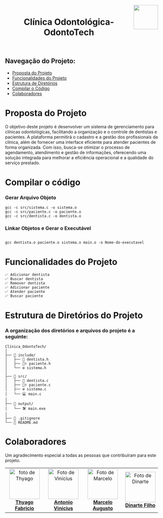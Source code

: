 <img align="right" width="80" height="80" src="https://assecom.ufersa.edu.br/wp-content/uploads/sites/24/2014/09/PNG-bras%C3%A3o-Ufersa.png">

<h1 align="center">Clínica Odontológica-OdontoTech</h1>

<br> 

## Navegação do Projeto:

- [Proposta do Projeto](#proposta-do-projeto)
- [Funcionalidades do Projeto](#funcionalidades-do-projeto)
- [Estrutura de Diretórios](#estrutura-de-diretórios-do-projeto)
- [Compilar o Código](#compilar-o-código)
- [Colaboradores](#colaboradores)



# Proposta do Projeto

<p> O objetivo deste projeto é desenvolver um sistema de gerenciamento para clínicas odontológicas, facilitando a organização e o controle de dentistas e pacientes. A plataforma permitirá o cadastro e a gestão dos profissionais da clínica, além de fornecer uma interface eficiente para atender pacientes de forma organizada. Com isso, busca-se otimizar o processo de agendamento, atendimento e gestão de informações, oferecendo uma solução integrada para melhorar a eficiência operacional e a qualidade do serviço prestado.
</p>


# Compilar o código

### Gerar Arquivo Objeto

```
gcc -c src/sistema.c -o sistema.o
gcc -c src/paciente.c -o paciente.o
gcc -c src/dentista.c -o dentista.o
```

### Linkar Objetos e Gerar o Executável

``` 

gcc dentista.o paciente.o sistema.o main.o -o Nome-do-executavel

```

# Funcionalidades do Projeto


```
✅ Adicionar dentista
✅ Buscar dentista
✅ Remover dentista
✅ Adicionar paciente
✅ Atender paciente
✅ Buscar paciente
```

# Estrutura de Diretórios do Projeto

### A organização dos diretórios e arquivos do projeto é a seguinte:

```
Clínica_OdontoTech/
│
├── 📁 include/                   
│   ├── 🦷 dentista.h             
│   ├── 👨‍⚕️ paciente.h           
│   └── ⚙️ sistema.h             
│
├── 📁 src/                       
│   ├── 🦷 dentista.c             
│   ├── 👨‍⚕️ paciente.c            
│   ├── ⚙️ sistema.c              
│   └── 💻 main.c                 
│
├── 📁 output/                    
│   └── 🛠 main.exe               
│
├── 🚫 .gitignore
└── 📄 README.md                 
```

  # Colaboradores
  Um agradecimento especial a todas as pessoas que contribuíram para este projeto.
  <table>
    <tr>
      <td align="center">
        <a href="#">
          <img src="https://avatars.githubusercontent.com/u/143232809?v=4" width="100px;" alt="foto de Thyago"/><br>
          <sub>
            <a href="https://github.com/thyagofab"><b>Thyago Fabricio</b></a>
          </sub>
        </a>
      </td>
      <td align="center">
        <a href="#">
          <img src="https://avatars.githubusercontent.com/u/146228058?v=4" width="100px;" alt="Foto de Vinícius"/><br>
          <sub>
            <a href="https://github.com/ViniciusOliver13"><b>Antonio Vinícius</b></a>
          </sub>
        </a>
      </td>
      <td align="center">
        <a href="#">
          <img src="https://avatars.githubusercontent.com/u/140117398?v=4" width="100px;" alt="Foto de Marcelo"/><br>
          <sub>
            <a href="https://github.com/marceloDev0"><b>Marcelo Augusto</b></a>
          </sub>
        </a>
      </td>
      <td align="center">
        <a href="#">
          <img src="https://avatars.githubusercontent.com/u/146675089?v=4" width="100px;" alt="Foto de Dinarte"/><br>
            <sub>
              <a href="https://github.com/dinarteefilho"><b>Dinarte Filho</b></a>
            </sub>
        </a>
      </td>
    </tr>
  </table>
</div>

